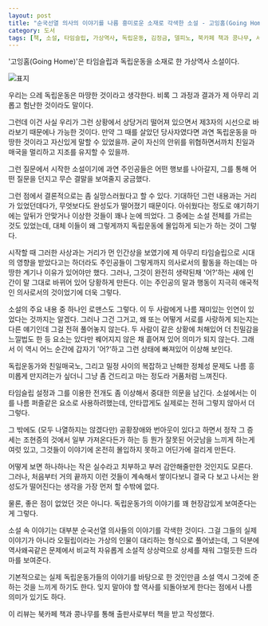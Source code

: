 ```yaml
---
layout: post
title: "순국선열 의사의 이야기를 나름 흥미로운 소재로 각색한 소설 - 고잉홈(Going Home)"
category: 도서
tags: [책, 소설, 타임슬립, 가상역사, 독립운동, 김정금, 델피노, 북카페 책과 콩나무, 서평]
---
```


'고잉홈(Going Home)'은
타임슬립과 독립운동을 소재로 한 가상역사 소설이다.

![표지](https://images2.imgbox.com/31/d0/l2CCPMI6_o.jpg)

우리는 으레 독립운동은 마땅한 것이라고 생각한다.
비록 그 과정과 결과가 제 아무리 괴롭고 험난한 것이라도 말이다.

그런데 이건 사실 우리가 그런 상황에서 상당거리 떨어져 있으면서
제3자의 시선으로 바라보기 때문에나 가능한 것이다.
만약 그 때를 살았던 당사자였다면 과연 독립운동을 마땅한 것이라고 자신있게 말할 수 있었을까.
굳이 자신의 안위를 위협하면서까치 친일과 매국을 멀리하고 지조를 유지할 수 있을까.

그런 질문에서 시작한 소설이기에 과연 주인공들은 어떤 행보를 나아갈지,
그를 통해 어떤 질문을 던지고 무슨 결말을 보여줄지 궁금했다.

그런 점에서 결론적으로는 좀 실망스러웠다고 할 수 있다.
기대하던 그런 내용과는 거리가 있었던데다가,
무엇보다도 완성도가 떨어졌기 때문이다.
아쉬웠다는 정도로 얘기하기에는 앞뒤가 안맞거나 이상한 것들이 꽤나 눈에 띄었다.
그 중에는 소설 전체를 가르는 것도 있었는데,
대체 이들이 왜 그렇게까지 독립운동에 몰입하게 되는가 하는 것이 그렇다.

시작할 때 그러한 사상과는 거리가 먼 인간상을 보였기에
제 아무리 타임슬립으로 시대의 영향을 받았다고는 하더라도
주인공들이 그렇게까지 의사로서의 활동을 하는데는 마땅한 계기나 이유가 있어야만 했다.
그러나, 그것이 완전히 생략된채 '어?'하는 새에 인간이 말 그대로 바뀌어 있어 당황하게 만든다.
이는 주인공의 말과 행동이 지극히 애국적인 의사로서의 것이었기에 더욱 그렇다.

소설의 주요 내용 중 하나인 로맨스도 그렇다.
이 두 사람에게 나름 재미있는 인연이 있었다는 것까지는 알겠다.
그러나 그건 그거고, 왜 또는 어떻게 서로를 사랑하게 되는지는 다른 얘기인데 그걸 전혀 풀어놓지 않는다.
두 사람이 같은 상황에 처해있어 더 친밀감을 느낄법도 한 등 요소는 있다만
꿰어지지 않은 채 흩어져 있어 의미가 되지 않는다.
그래서 이 역시 어느 순간에 갑자기 '어?'하고 그런 상태에 빠져있어 이상해 보인다.

독립운동가와 친일매국노, 그리고 밀정 사이의 복잡하고 난해한 정체성 문제도
나름 흥미롭게 만지려는가 싶더니 그냥 좀 건드리고 마는 정도라 거품처럼 느껴진다.

타임슬립 설정과 그를 이용한 전개도 좀 이상해서 중대한 의문을 남긴다.
소설에서는 이를 나름 퍼즐같은 요소로 사용하려했는데,
안타깝게도 실제로는 전혀 그렇지 않아서 더 그렇다.

그 밖에도 (모두 나열하지는 않겠다만)
공황장애와 번아웃이 있다고 하면서 정작 그 증세는 조현증의 것에서 일부 가져온다든가 하는 등
뭔가 잘못된 어긋남을 느끼게 하는게 여럿 있고,
그것들이 이야기에 온전히 몰입하지 못하고 어딘가에 걸리게 만든다.

어떻게 보면 하나하나는 작은 실수라고 치부하고 부러 감안해줄만한 것인지도 모른다.
그러나, 처음부터 거의 끝까지 이런 것들이 계속해서 쌓이다보니
결국 다 보고 나서는 완성도가 떨어진다는 생각을 가장 먼저 할 수밖에 없다.

물론, 좋은 점이 없었던 것은 아니다.
독립운동가의 이야기를 꽤 현장감있게 보여준다는 게 그렇다.

소설 속 이야기는 대부분 순국선열 의사들의 이야기를 각색한 것이다.
그걸 그들의 실제 이야기가 아니라 오필립이라는 가상의 인물이 대리하는 형식으로 풀어냈는데,
그 덕분에 역사왜곡같은 문제에서 비교적 자유롭게
소설적 상상력으로 상세를 채워 그럴듯한 드라마를 보여준다.

기본적으로는 실제 독립운동가들의 이야기를 바탕으로 한 것인만큼
소설 역시 그것에 준하는 것을 느끼게 하기도 한다.
잊지 말아야 할 역사를 되돌아보게 한다는 점에서 나름 의미가 있기도 하다.



<div class="im im-info">
이 리뷰는 북카페 책과 콩나무를 통해 출판사로부터 책을 받고 작성했다.
</div>
